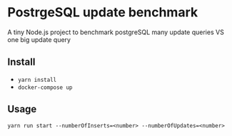 # PostrgeSQL update benchmark

A tiny Node.js project to benchmark postgreSQL many update queries VS one big update query

## Install

- `yarn install`
- `docker-compose up`

## Usage

```
yarn run start --numberOfInserts=<number> --numberOfUpdates=<number>
```
